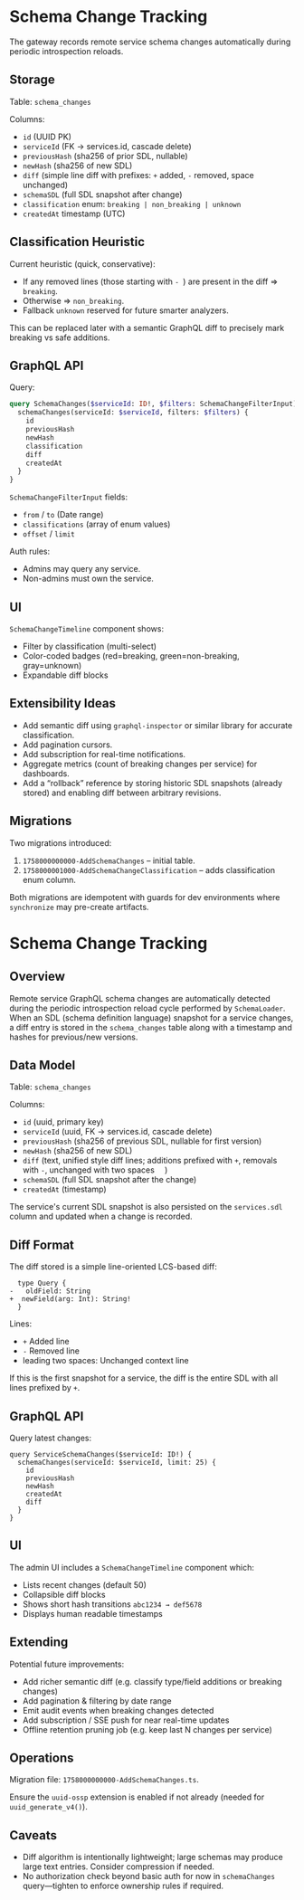 # Schema Change Tracking

The gateway records remote service schema changes automatically during periodic introspection reloads.

## Storage

Table: `schema_changes`

Columns:

- `id` (UUID PK)
- `serviceId` (FK -> services.id, cascade delete)
- `previousHash` (sha256 of prior SDL, nullable)
- `newHash` (sha256 of new SDL)
- `diff` (simple line diff with prefixes: `+` added, `-` removed, space unchanged)
- `schemaSDL` (full SDL snapshot after change)
- `classification` enum: `breaking | non_breaking | unknown`
- `createdAt` timestamp (UTC)

## Classification Heuristic

Current heuristic (quick, conservative):

- If any removed lines (those starting with `- `) are present in the diff => `breaking`.
- Otherwise => `non_breaking`.
- Fallback `unknown` reserved for future smarter analyzers.

This can be replaced later with a semantic GraphQL diff to precisely mark breaking vs safe additions.

## GraphQL API

Query:

```graphql
query SchemaChanges($serviceId: ID!, $filters: SchemaChangeFilterInput) {
  schemaChanges(serviceId: $serviceId, filters: $filters) {
    id
    previousHash
    newHash
    classification
    diff
    createdAt
  }
}
```

`SchemaChangeFilterInput` fields:

- `from` / `to` (Date range)
- `classifications` (array of enum values)
- `offset` / `limit`

Auth rules:

- Admins may query any service.
- Non-admins must own the service.

## UI

`SchemaChangeTimeline` component shows:

- Filter by classification (multi-select)
- Color-coded badges (red=breaking, green=non-breaking, gray=unknown)
- Expandable diff blocks

## Extensibility Ideas

- Add semantic diff using `graphql-inspector` or similar library for accurate classification.
- Add pagination cursors.
- Add subscription for real-time notifications.
- Aggregate metrics (count of breaking changes per service) for dashboards.
- Add a “rollback” reference by storing historic SDL snapshots (already stored) and enabling diff between arbitrary revisions.

## Migrations

Two migrations introduced:

1. `1758000000000-AddSchemaChanges` – initial table.
2. `1758000001000-AddSchemaChangeClassification` – adds classification enum column.

Both migrations are idempotent with guards for dev environments where `synchronize` may pre-create artifacts.

# Schema Change Tracking

## Overview

Remote service GraphQL schema changes are automatically detected during the periodic introspection reload cycle performed by `SchemaLoader`.
When an SDL (schema definition language) snapshot for a service changes, a diff entry is stored in the `schema_changes` table along with a timestamp and hashes for previous/new versions.

## Data Model

Table: `schema_changes`

Columns:

- `id` (uuid, primary key)
- `serviceId` (uuid, FK -> services.id, cascade delete)
- `previousHash` (sha256 of previous SDL, nullable for first version)
- `newHash` (sha256 of new SDL)
- `diff` (text, unified style diff lines; additions prefixed with `+`, removals with `-`, unchanged with two spaces `  `)
- `schemaSDL` (full SDL snapshot after the change)
- `createdAt` (timestamp)

The service's current SDL snapshot is also persisted on the `services.sdl` column and updated when a change is recorded.

## Diff Format

The diff stored is a simple line-oriented LCS-based diff:

```
  type Query {
-   oldField: String
+  newField(arg: Int): String!
  }
```

Lines:

- `+` Added line
- `-` Removed line
- leading two spaces: Unchanged context line

If this is the first snapshot for a service, the diff is the entire SDL with all lines prefixed by `+`.

## GraphQL API

Query latest changes:

```
query ServiceSchemaChanges($serviceId: ID!) {
  schemaChanges(serviceId: $serviceId, limit: 25) {
    id
    previousHash
    newHash
    createdAt
    diff
  }
}
```

## UI

The admin UI includes a `SchemaChangeTimeline` component which:

- Lists recent changes (default 50)
- Collapsible diff blocks
- Shows short hash transitions `abc1234 → def5678`
- Displays human readable timestamps

## Extending

Potential future improvements:

- Add richer semantic diff (e.g. classify type/field additions or breaking changes)
- Add pagination & filtering by date range
- Emit audit events when breaking changes detected
- Add subscription / SSE push for near real-time updates
- Offline retention pruning job (e.g. keep last N changes per service)

## Operations

Migration file: `1758000000000-AddSchemaChanges.ts`.

Ensure the `uuid-ossp` extension is enabled if not already (needed for `uuid_generate_v4()`).

## Caveats

- Diff algorithm is intentionally lightweight; large schemas may produce large text entries. Consider compression if needed.
- No authorization check beyond basic auth for now in `schemaChanges` query—tighten to enforce ownership rules if required.
